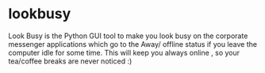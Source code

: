 # lookbusy
Look Busy is the Python GUI tool to make you look busy on the corporate messenger applications which go to the Away/ offline status if you leave the computer idle for some time. This will keep you always online , so your tea/coffee breaks are never noticed :) 
